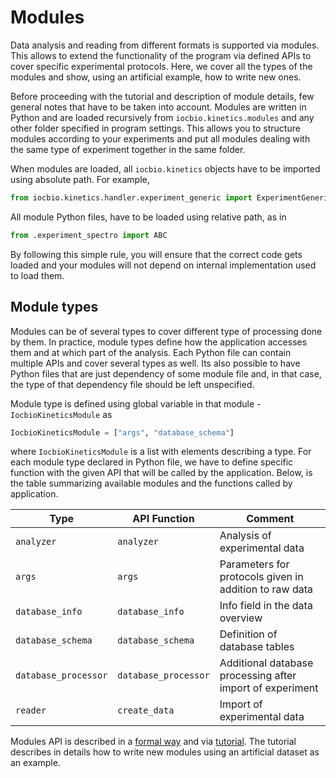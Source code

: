 # Modules 

Data analysis and reading from different formats is supported via
modules. This allows to extend the functionality of the program via
defined APIs to cover specific experimental protocols. Here, we cover
all the types of the modules and show, using an artificial example,
how to write new ones.

Before proceeding with the tutorial and description of module details,
few general notes that have to be taken into account. Modules are
written in Python and are loaded recursively from
`iocbio.kinetics.modules` and any other folder specified in program
settings. This allows you to structure modules according to your
experiments and put all modules dealing with the same type of
experiment together in the same folder.

When modules are loaded, all `iocbio.kinetics` objects have to be
imported using absolute path. For example,
```python
from iocbio.kinetics.handler.experiment_generic import ExperimentGeneric
```
All module Python files, have to be loaded using relative path, as in
```python
from .experiment_spectro import ABC
```
By following this simple rule, you will ensure that the correct code
gets loaded and your modules will not depend on internal
implementation used to load them.


## Module types

Modules can be of several types to cover different type of processing
done by them. In practice, module types define how the application
accesses them and at which part of the analysis. Each Python file
can contain multiple APIs and cover several types as well. Its also
possible to have Python files that are just dependency of some module
file and, in that case, the type of that dependency file should be left
unspecified.

Module type is defined using global variable in that module -
`IocbioKineticsModule` as

```python
IocbioKineticsModule = ["args", "database_schema"]
```

where `IocbioKineticsModule` is a list with elements describing a
type. For each module type declared in Python file, we have to define
specific function with the given API that will be called by the
application. Below, is the table summarizing available modules and the
functions called by application.

| Type                 | API Function         | Comment                                                   |
|----------------------|----------------------|-----------------------------------------------------------|
| `analyzer`           | `analyzer`           | Analysis of experimental data                             |
| `args`               | `args`               | Parameters for protocols given in addition to raw data    |
| `database_info`      | `database_info`      | Info field in the data overview                           |
| `database_schema`    | `database_schema`    | Definition of database tables                             |
| `database_processor` | `database_processor` | Additional database processing after import of experiment |
| `reader`             | `create_data`        | Import of experimental data                               |


Modules API is described in a [formal way](modules.api.md) and via
[tutorial](modules.tutorial.md). The tutorial describes in details how
to write new modules using an artificial dataset as an example.
